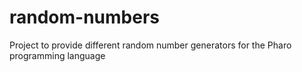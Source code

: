 # random-numbers
Project to provide different random number generators for the Pharo programming language
